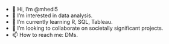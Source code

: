 - 👋 Hi, I’m @mhedi5
- 👀 I’m interested in data analysis.
- 🌱 I’m currently learning R, SQL, Tableau.
- 💞️ I’m looking to collaborate on societally significant projects.
- 📫 How to reach me: DMs.

<!---
mhedi5/mhedi5 is a ✨ special ✨ repository because its `README.md` (this file) appears on your GitHub profile.
You can click the Preview link to take a look at your changes.
--->
